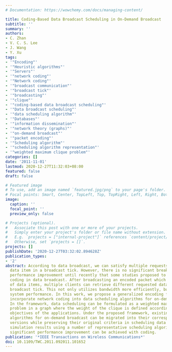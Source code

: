 ```yaml
---
# Documentation: https://wowchemy.com/docs/managing-content/

title: Coding-Based Data Broadcast Scheduling in On-Demand Broadcast
subtitle: ''
summary: ''
authors:
- C. Zhan
- V. C. S. Lee
- J. Wang
- Y. Xu
tags:
- '"Encoding"'
- '"Heuristic algorithms"'
- '"Servers"'
- '"network coding"'
- '"Network coding"'
- '"broadcast communication"'
- '"broadcast tick"'
- '"broadcasting"'
- '"clique"'
- '"coding-based data broadcast scheduling"'
- '"Data broadcast scheduling"'
- '"data scheduling algorithm"'
- '"Databases"'
- '"information dissemination"'
- '"network theory (graphs)"'
- '"on-demand broadcast"'
- '"packet encoding"'
- '"Scheduling algorithm"'
- '"scheduling algorithm representation"'
- '"weighted maximum clique problem"'
categories: []
date: '2011-11-01'
lastmod: 2020-12-27T11:32:03+08:00
featured: false
draft: false

# Featured image
# To use, add an image named `featured.jpg/png` to your page's folder.
# Focal points: Smart, Center, TopLeft, Top, TopRight, Left, Right, BottomLeft, Bottom, BottomRight.
image:
  caption: ''
  focal_point: ''
  preview_only: false

# Projects (optional).
#   Associate this post with one or more of your projects.
#   Simply enter your project's folder or file name without extension.
#   E.g. `projects = ["internal-project"]` references `content/project/deep-learning/index.md`.
#   Otherwise, set `projects = []`.
projects: []
publishDate: '2020-12-27T03:32:02.894628Z'
publication_types:
- '2'
abstract: According to data broadcast, we can satisfy multiple requests for the same
  data item in a broadcast tick. However, there is no significant breakthrough in
  performance improvement until recently that some studies proposed to use network
  coding in data broadcast. After broadcasting an encoded packet which encodes a number
  of data items, multiple clients can retrieve different requested data items in a
  broadcast tick. This not only utilizes bandwidth more efficiently, but also improves
  system performance. In this work, we propose a generalized encoding framework to
  incorporate network coding into data scheduling algorithms for on-demand broadcast.
  In the framework, data scheduling can be formulated as a weighted maximum clique
  problem in a graph where the weight of the clique is defined according to the performance
  objectives of the applications. Under the proposed framework, existing data scheduling
  algorithms for on-demand broadcast can be migrated into their corresponding coding
  versions while preserving their original criteria in scheduling data items. Our
  simulation results using a number of representative scheduling algorithms show that
  significant performance improvement can be achieved with coding.
publication: '*IEEE Transactions on Wireless Communications*'
doi: 10.1109/TWC.2011.092011.101652
---
```

